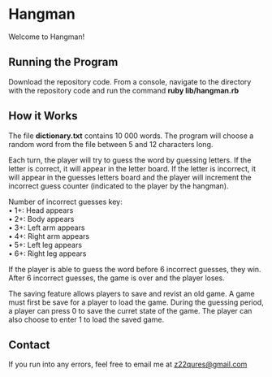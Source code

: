 # Hangman

Welcome to Hangman!

## Running the Program

Download the repository code. From a console, navigate to the directory with the repository code and run the command **ruby lib/hangman.rb**

## How it Works

The file **dictionary.txt** contains 10 000 words. The program will choose a random word from the file between 5 and 12 characters long.

Each turn, the player will try to guess the word by guessing letters. If the letter is correct, it will appear in the letter board. If the letter is incorrect, it will appear in the guesses letters board and the player will increment the incorrect guess counter (indicated to the player by the hangman). 

Number of incorrect guesses key: <br>
 • 1+: Head appears <br>
 • 2+: Body appears <br>
 • 3+: Left arm appears <br>
 • 4+: Right arm appears <br>
 • 5+: Left leg appears <br>
 • 6+: Right leg appears <br>

If the player is able to guess the word before 6 incorrect guesses, they win. After 6 incorrect guesses, the game is over and the player loses.

The saving feature allows players to save and revist an old game. A game must first be save for a player to load the game. During the guessing period, a player can press 0 to save the curret state of the game. The player can also choose to enter 1 to load the saved game.

## Contact

If you run into any errors, feel free to email me at z22qures@gmail.com